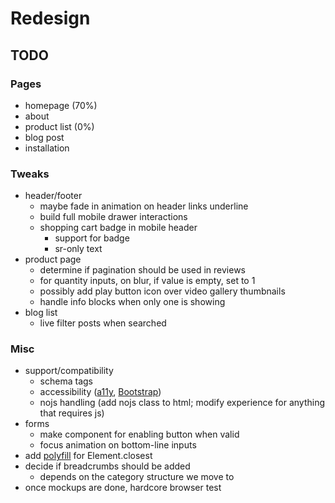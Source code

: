 # Redesign

## TODO

### Pages

- homepage (70%)
- about
- product list (0%)
- blog post
- installation

### Tweaks

- header/footer
  - maybe fade in animation on header links underline
  - build full mobile drawer interactions
  - shopping cart badge in mobile header
    - support for badge
    - sr-only text
- product page
  - determine if pagination should be used in reviews
  - for quantity inputs, on blur, if value is empty, set to 1
  - possibly add play button icon over video gallery thumbnails
  - handle info blocks when only one is showing
- blog list
  - live filter posts when searched

### Misc

- support/compatibility
  - schema tags
  - accessibility ([a11y](http://a11yproject.com/checklist.html), [Bootstrap](https://getbootstrap.com/docs/3.3/getting-started/#accessibility))
  - nojs handling (add nojs class to html; modify experience for anything that requires js)
- forms
  - make component for enabling button when valid
  - focus animation on bottom-line inputs
- add [polyfill](https://developer.mozilla.org/en-US/docs/Web/API/Element/closest) for Element.closest
- decide if breadcrumbs should be added
  - depends on the category structure we move to
- once mockups are done, hardcore browser test
